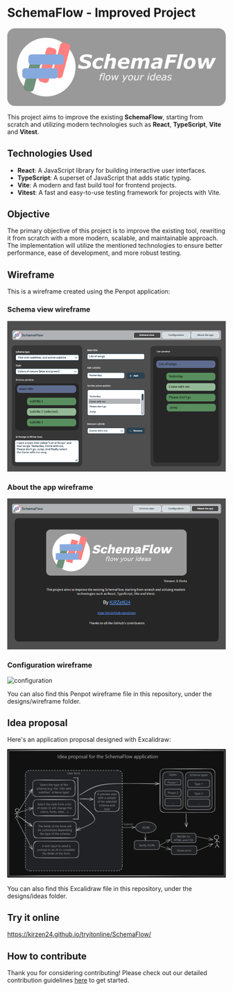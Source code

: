 # SchemaFlow - Improved Project

![SchemaFlow-logo](https://raw.githubusercontent.com/KiRZeN24/SchemaFlow/refs/heads/main/img_github_readme/logo.png)

This project aims to improve the existing **SchemaFlow**, starting from scratch and utilizing modern technologies such as **React**, **TypeScript**, **Vite** and **Vitest**.

## Technologies Used

- **React**: A JavaScript library for building interactive user interfaces.
- **TypeScript**: A superset of JavaScript that adds static typing.
- **Vite**: A modern and fast build tool for frontend projects.
- **Vitest**: A fast and easy-to-use testing framework for projects with Vite.

## Objective

The primary objective of this project is to improve the existing tool, rewriting it from scratch with a more modern, scalable, and maintainable approach. The implementation will utilize the mentioned technologies to ensure better performance, ease of development, and more robust testing.

## Wireframe

This is a wireframe created using the Penpot application:

### Schema view wireframe

![schema view](https://raw.githubusercontent.com/KiRZeN24/SchemaFlow/refs/heads/main/img_github_readme/wireframe.png)

### About the app wireframe

![about the app](https://raw.githubusercontent.com/KiRZeN24/SchemaFlow/refs/heads/main/img_github_readme/wireframe_about.png)

### Configuration wireframe

![configuration](https://github.com/user-attachments/assets/f054cef8-680e-4149-9338-6ed48b67e09f)

You can also find this Penpot wireframe file in this repository, under the designs/wireframe folder.

## Idea proposal

Here's an application proposal designed with Excalidraw:

![SchemaFlow](https://raw.githubusercontent.com/KiRZeN24/SchemaFlow/refs/heads/main/img_github_readme/idea_proposal.png)

You can also find this Excalidraw file in this repository, under the designs/ideas folder.

## Try it online

https://kirzen24.github.io/tryitonline/SchemaFlow/

## How to contribute

Thank you for considering contributing! Please check out our detailed contribution guidelines [here](./CONTRIBUTING.md) to get started.
